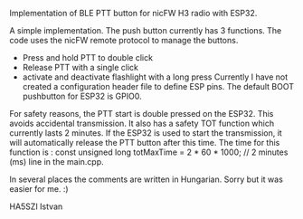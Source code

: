 Implementation of BLE PTT button for nicFW H3 radio with ESP32.

A simple implementation. The push button currently has 3 functions. The code uses the nicFW remote protocol to manage the buttons.
- Press and hold PTT to double click
- Release PTT with a single click
- activate and deactivate flashlight with a long press
Currently I have not created a configuration header file to define ESP pins. The default BOOT pushbutton for ESP32 is GPIO0.

For safety reasons, the PTT start is double pressed on the ESP32. This avoids accidental transmission. 
It also has a safety TOT function which currently lasts 2 minutes. If the ESP32 is used to start the transmission, it will automatically release the PTT button after this time.
The time for this function is :
const unsigned long totMaxTime = 2 * 60 * 1000; // 2 minutes (ms)
line in the main.cpp.

In several places the comments are written in Hungarian. Sorry but it was easier for me. :)

HA5SZI Istvan
